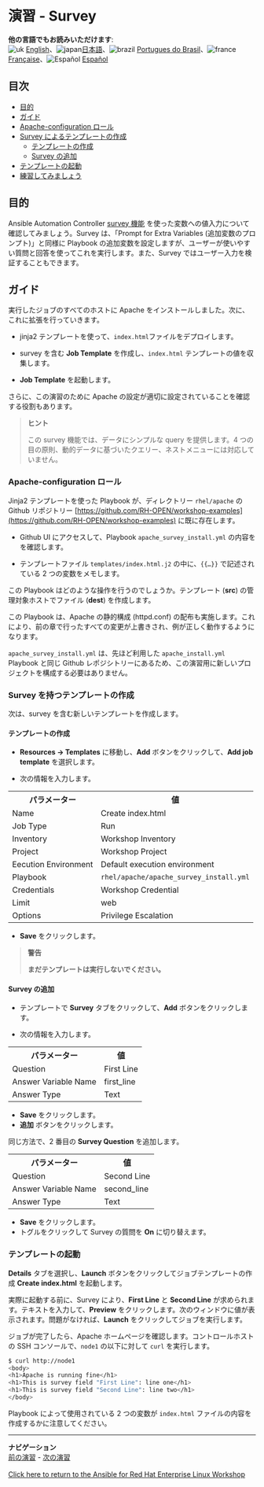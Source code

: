 # 演習 - Survey

**他の言語でもお読みいただけます**:
<br>![uk](../../../images/uk.png) [English](README.md)、![japan](../../../images/japan.png)[日本語](README.ja.md)、![brazil](../../../images/brazil.png) [Portugues do Brasil](README.pt-br.md)、![france](../../../images/fr.png) [Française](README.fr.md)、![Español](../../../images/col.png) [Español](README.es.md)

## 目次

* [目的](#objective)
* [ガイド](#guide)
* [Apache-configuration ロール](#the-apache-configuration-role)
* [Survey によるテンプレートの作成](#create-a-template-with-a-survey)
  * [テンプレートの作成](#create-template)
  * [Survey の追加](#add-the-survey)
* [テンプレートの起動](#launch-the-template)
* [練習してみましょう](#what-about-some-practice)

## 目的

Ansible Automation Controller [survey
機能](https://docs.ansible.com/automation-controller/latest/html/userguide/job_templates.html#surveys)
を使った変数への値入力について確認してみましょう。Survey は、「Prompt for Extra Variables (追加変数のプロンプト)」と同様に
Playbook の追加変数を設定しますが、ユーザーが使いやすい質問と回答を使ってこれを実行します。また、Survey
ではユーザー入力を検証することもできます。

## ガイド

実行したジョブのすべてのホストに Apache をインストールしました。次に、これに拡張を行っていきます。

* jinja2 テンプレートを使って、`index.html`ファイルをデプロイします。

* survey を含む **Job Template** を作成し、`index.html` テンプレートの値を収集します。

* **Job Template** を起動します。

さらに、この演習のために Apache の設定が適切に設定されていることを確認する役割もあります。

> **ヒント**
>
> この survey 機能では、データにシンプルな query を提供します。4 つの目の原則、動的データに基づいたクエリー、ネストメニューには対応していません。

### Apache-configuration ロール

Jinja2 テンプレートを使った Playbook が、ディレクトリー `rhel/apache` の Github リポジトリー
[https://github.com/RH-OPEN/workshop-examples](https://github.com/RH-OPEN/workshop-examples)
に既に存在します。

* Github UI にアクセスして、Playbook `apache_survey_install.yml` の内容をを確認します。

* テンプレートファイル `templates/index.html.j2` の中に、`{{…​}}` で記述されている 2
  つの変数をメモします。

この Playbook はどのような操作を行うのでしょうか。テンプレート (**src**) の管理対象ホストでファイル (**dest**)
を作成します。

この Playbook は、Apache の静的構成 (httpd.conf) の配布も実施します。これにより、前の章で行ったすべての変更が上書きされ、例が正しく動作するようになります。

`apache_survey_install.yml` は、先ほど利用した `apache_install.yml` Playbook と同じ Github
レポジシトリーにあるため、この演習用に新しいプロジェクトを構成する必要はありません。

### Survey を持つテンプレートの作成

次は、survey を含む新しいテンプレートを作成します。

#### テンプレートの作成

* **Resources → Templates** に移動し、**Add** ボタンをクリックして、**Add job template**
  を選択します。

* 次の情報を入力します。

<table>
  <tr>
    <th>パラメーター</th>
    <th>値</th>
  </tr>
  <tr>
    <td>Name</td>
    <td>Create index.html</td>
  </tr>
  <tr>
    <td>Job Type</td>
    <td>Run</td>
  </tr>
  <tr>
    <td>Inventory</td>
    <td>Workshop Inventory</td>
  </tr>
  <tr>
    <td>Project</td>
    <td>Workshop Project</td>
  </tr>
  <tr>
    <td>Eecution Environment</td>
    <td>Default execution environment</td>
  </tr>
  <tr>
    <td>Playbook</td>
    <td><code>rhel/apache/apache_survey_install.yml</code></td>
  </tr>
  <tr>
    <td>Credentials</td>
    <td>Workshop Credential</td>
  </tr>
  <tr>
    <td>Limit</td>
    <td>web</td>
  </tr>
  <tr>
    <td>Options</td>
    <td>Privilege Escalation</td>
  </tr>
</table>

* **Save** をクリックします。

> **警告**
>
> **まだテンプレートは実行しないでください。**

#### Survey の追加

* テンプレートで **Survey** タブをクリックして、**Add** ボタンをクリックします。

* 次の情報を入力します。

<table>
  <tr>
    <th>パラメーター</th>
    <th>値</th>
  </tr>
  <tr>
    <td>Question</td>
    <td>First Line</td>
  </tr>
  <tr>
    <td>Answer Variable Name</td>
    <td>first_line</td>
  </tr>
  <tr>
    <td>Answer Type</td>
    <td>Text</td>
  </tr>
</table>

* **Save** をクリックします。
* **追加** ボタンをクリックします。

同じ方法で、2 番目の **Survey Question** を追加します。

<table>
  <tr>
    <th>パラメーター</th>
    <th>値</th>
  </tr>
  <tr>
    <td>Question</td>
    <td>Second Line</td>
  </tr>
  <tr>
    <td>Answer Variable Name</td>
    <td>second_line</td>
  </tr>
  <tr>
    <td>Answer Type</td>
    <td>Text</td>
  </tr>
</table>

* **Save** をクリックします。
* トグルをクリックして Survey の質問を **On** に切り替えます。

### テンプレートの起動

**Details** タブを選択し、**Launch** ボタンをクリックしてジョブテンプレートの作成 **Create index.html**
を起動します。

実際に起動する前に、Survey により、**First Line** と **Second Line**
が求められます。テキストを入力して、**Preview** をクリックします。次のウィンドウに値が表示されます。問題がなければ、**Launch**
をクリックしてジョブを実行します。

ジョブが完了したら、Apache ホームページを確認します。コントロールホストの SSH コンソールで、`node1` の以下に対して `curl`
を実行します。

```bash
$ curl http://node1
<body>
<h1>Apache is running fine</h1>
<h1>This is survey field "First Line": line one</h1>
<h1>This is survey field "Second Line": line two</h1>
</body>
```

Playbook によって使用されている 2 つの変数が `index.html` ファイルの内容を作成するかに注意してください。

---
**ナビゲーション**
<br>
[前の演習](../2.3-projects/README.ja.md) - [次の演習](../2.5-rbac/README.ja.md)
<br><br>
[Click here to return to the Ansible for Red Hat Enterprise Linux Workshop](../README.md)
